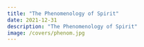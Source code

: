 ```yaml
---
title: "The Phenomenology of Spirit"
date: 2021-12-31
description: "The Phenomenology of Spirit"
image: /covers/phenom.jpg
---
```

